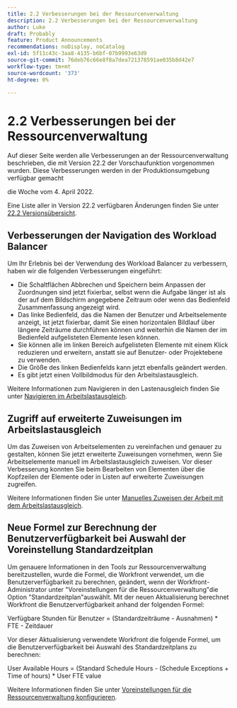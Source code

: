 ```yaml
---
title: 2.2 Verbesserungen bei der Ressourcenverwaltung
description: 2.2 Verbesserungen bei der Ressourcenverwaltung
author: Luke
draft: Probably
feature: Product Announcements
recommendations: noDisplay, noCatalog
exl-id: 5f11c43c-3aa8-4135-b6bf-07b9993e63d9
source-git-commit: 76deb76c66e8f8a7dea721378591ae035b8d42e7
workflow-type: tm+mt
source-wordcount: '373'
ht-degree: 0%

---
```


# 2.2 Verbesserungen bei der Ressourcenverwaltung

Auf dieser Seite werden alle Verbesserungen an der Ressourcenverwaltung beschrieben, die mit Version 22.2 der Vorschaufunktion vorgenommen wurden. Diese Verbesserungen werden in der Produktionsumgebung verfügbar gemacht

<!--
<MadCap:conditionalText data-mc-conditions="QuicksilverOrClassic.Draft mode">
in January 2022
</MadCap:conditionalText>
-->

die Woche vom 4. April 2022.

Eine Liste aller in Version 22.2 verfügbaren Änderungen finden Sie unter [22.2 Versionsübersicht](../../../product-announcements/product-releases/22.2-release-activity/22-2-release-overview.md).

## Verbesserungen der Navigation des Workload Balancer

Um Ihr Erlebnis bei der Verwendung des Workload Balancer zu verbessern, haben wir die folgenden Verbesserungen eingeführt:

* Die Schaltflächen Abbrechen und Speichern beim Anpassen der Zuordnungen sind jetzt fixierbar, selbst wenn die Aufgabe länger ist als der auf dem Bildschirm angegebene Zeitraum oder wenn das Bedienfeld Zusammenfassung angezeigt wird.
* Das linke Bedienfeld, das die Namen der Benutzer und Arbeitselemente anzeigt, ist jetzt fixierbar, damit Sie einen horizontalen Bildlauf über längere Zeiträume durchführen können und weiterhin die Namen der im Bedienfeld aufgelisteten Elemente lesen können.
* Sie können alle im linken Bereich aufgelisteten Elemente mit einem Klick reduzieren und erweitern, anstatt sie auf Benutzer- oder Projektebene zu verwenden.
* Die Größe des linken Bedienfelds kann jetzt ebenfalls geändert werden.
* Es gibt jetzt einen Vollbildmodus für den Arbeitslastausgleich.

Weitere Informationen zum Navigieren in den Lastenausgleich finden Sie unter [Navigieren im Arbeitslastausgleich](../../../resource-mgmt/workload-balancer/navigate-the-workload-balancer.md).

## Zugriff auf erweiterte Zuweisungen im Arbeitslastausgleich

Um das Zuweisen von Arbeitselementen zu vereinfachen und genauer zu gestalten, können Sie jetzt erweiterte Zuweisungen vornehmen, wenn Sie Arbeitselemente manuell im Arbeitslastausgleich zuweisen. Vor dieser Verbesserung konnten Sie beim Bearbeiten von Elementen über die Kopfzeilen der Elemente oder in Listen auf erweiterte Zuweisungen zugreifen.

Weitere Informationen finden Sie unter [Manuelles Zuweisen der Arbeit mit dem Arbeitslastausgleich](../../../resource-mgmt/workload-balancer/assign-work-in-workload-balancer-manually.md).

## Neue Formel zur Berechnung der Benutzerverfügbarkeit bei Auswahl der Voreinstellung Standardzeitplan

Um genauere Informationen in den Tools zur Ressourcenverwaltung bereitzustellen, wurde die Formel, die Workfront verwendet, um die Benutzerverfügbarkeit zu berechnen, geändert, wenn der Workfront-Administrator unter &quot;Voreinstellungen für die Ressourcenverwaltung&quot;die Option &quot;Standardzeitplan&quot;auswählt. Mit der neuen Aktualisierung berechnet Workfront die Benutzerverfügbarkeit anhand der folgenden Formel:

Verfügbare Stunden für Benutzer = (Standardzeiträume - Ausnahmen) &#42; FTE - Zeitdauer

Vor dieser Aktualisierung verwendete Workfront die folgende Formel, um die Benutzerverfügbarkeit bei Auswahl des Standardzeitplans zu berechnen:

User Available Hours = (Standard Schedule Hours - (Schedule Exceptions + Time of hours) &#42; User FTE value

Weitere Informationen finden Sie unter [Voreinstellungen für die Ressourcenverwaltung konfigurieren](../../../administration-and-setup/set-up-workfront/configure-system-defaults/configure-resource-mgmt-preferences.md).

